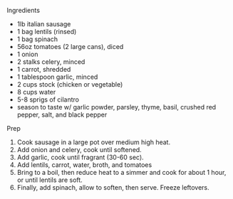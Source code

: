 Ingredients
- 1lb italian sausage
- 1 bag lentils (rinsed)
- 1 bag spinach
- 56oz tomatoes (2 large cans), diced
- 1 onion
- 2 stalks celery, minced
- 1 carrot, shredded
- 1 tablespoon garlic, minced
- 2 cups stock (chicken or vegetable)
- 8 cups water
- 5-8 sprigs of cilantro
- season to taste w/ garlic powder, parsley, thyme, basil, crushed red pepper, salt, and black pepper

Prep
1. Cook sausage in a large pot over medium high heat.
2. Add onion and celery, cook until softened.
3. Add garlic, cook until fragrant (30-60 sec).
4. Add lentils, carrot, water, broth, and tomatoes
5. Bring to a boil, then reduce heat to a simmer and cook for about 1 hour, or until lentils are soft.
6. Finally, add spinach, allow to soften, then serve. Freeze leftovers.


